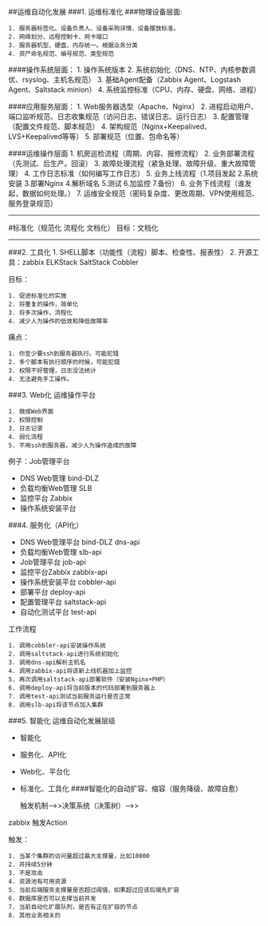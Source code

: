 ##运维自动化发展
###1. 运维标准化
###物理设备层面:

    1. 服务器标签化、设备负责人、设备采购详情、设备摆放标准。
    2. 网络划分、远程控制卡、网卡端口
    3. 服务器机型、硬盘、内存统一。根据业务分类
    4. 资产命名规范、编号规范、类型规范

####操作系统层面：
    1. 操作系统版本
    2. 系统初始化（DNS、NTP、内核参数调优、rsyslog、主机名规范）
    3. 基础Agent配备（Zabbix Agent、Logstash Agent、Saltstack minion）
    4. 系统监控标准（CPU、内存、硬盘、网络、进程）

####应用服务层面：
    1. Web服务器选型（Apache、Nginx）
    2. 进程启动用户、端口监听规范、日志收集规范（访问日志、错误日志、运行日志）
    3. 配置管理（配置文件规范、脚本规范）
    4. 架构规范（Nginx+Keepalived、LVS+Keepalived等等）
    5. 部署规范（位置、包命名等）

####运维操作层面
    1. 机房巡检流程（周期、内容、报修流程）
    2. 业务部署流程（先测试、后生产。回滚）
    3. 故障处理流程（紧急处理、故障升级、重大故障管理）
    4. 工作日志标准（如何编写工作日志）
    5. 业务上线流程（1.项目发起 2.系统安装  3.部署Nginx 4.解析域名 	   5.测试 6.加监控 7.备份）
    6. 业务下线流程（谁发起，数据如何处理。）
    7. 运维安全规范（密码复杂度、更改周期、VPN使用规范、服务登录规范）


--------------------------------------------
#标准化（规范化  流程化  文档化）  目标：文档化

--------------------------------------------

###2. 工具化
    1. SHELL脚本（功能性（流程）脚本、检查性、报表性）
    2. 开源工具：zabbix ELKStack SaltStack Cobbler

目标：

    1. 促进标准化的实施
    2. 将重复的操作，简单化
    3. 将多次操作，流程化
    4. 减少人为操作的低效和降低故障率

痛点：

    1. 你至少要ssh到服务器执行。可能犯错
    2. 多个脚本有执行顺序的时候，可能犯错
    3. 权限不好管理，日志没法统计
    4. 无法避免手工操作。

###3. Web化
运维操作平台

    1. 做成Web界面
    2. 权限控制
    3. 日志记录
    4. 弱化流程
    5. 不用ssh到服务器，减少人为操作造成的故障


例子：Job管理平台

* DNS Web管理      bind-DLZ
* 负载均衡Web管理   SLB
* 监控平台          Zabbix
* 操作系统安装平台

###4. 服务化（API化）
* DNS Web管理平台 bind-DLZ   dns-api
* 负载均衡Web管理             slb-api
* Job管理平台                job-api
* 监控平台Zabbix             zabbix-api
* 操作系统安装平台            cobbler-api
* 部署平台                   deploy-api
* 配置管理平台                saltstack-api
* 自动化测试平台              test-api

工作流程

    1. 调用cobbler-api安装操作系统
    2. 调用saltstack-api进行系统初始化
    3. 调用dns-api解析主机名
    4. 调用zabbix-api将该新上线机器加上监控 
    5. 再次调用saltstack-api部署软件（安装Nginx+PHP）
    6. 调用deploy-api将当前版本的代码部署到服务器上
    7. 调用test-api测试当前服务运行是否正常
    8. 调用slb-api将该节点加入集群

###5. 智能化
运维自动化发展层级

* 智能化 
* 服务化、API化
* Web化、平台化
* 标准化、工具化
####智能化的自动扩容、缩容（服务降级、故障自愈）

     触发机制-->>决策系统（决策树）-->>

zabbix 触发Action

触发：

    1. 当某个集群的访问量超过最大支撑量，比如10000
    2. 并持续5分钟
    3. 不是攻击
    4. 资源池有可用资源
    5. 当前后端服务支撑量是否超过阈值，如果超过应该后端先扩容
    6. 数据库是否可以支撑当前并发
    7. 当前自动化扩展队列，是否有正在扩容的节点
    8. 其他业务相关的




